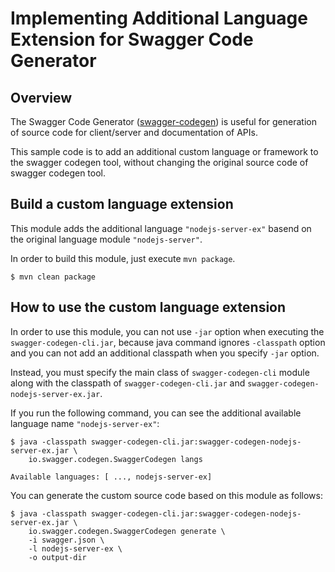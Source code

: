 # Implementing Additional Language Extension for Swagger Code Generator

## Overview

The Swagger Code Generator ([swagger-codegen](https://github.com/swagger-api/swagger-codegen)) is useful for generation of source code for client/server and documentation of APIs.

This sample code is to add an additional custom language or framework to the swagger codegen tool, without changing the original source code of swagger codegen tool.

## Build a custom language extension

This module adds the additional language `"nodejs-server-ex"` basend on the original language module `"nodejs-server"`.

In order to build this module, just execute `mvn package`.

~~~
$ mvn clean package
~~~

## How to use the custom language extension

In order to use this module, you can not use `-jar` option when executing the `swagger-codegen-cli.jar`, because java command ignores `-classpath` option and you can not add an additional classpath when you specify `-jar` option.

Instead, you must specify the main class of `swagger-codegen-cli` module along with the classpath of `swagger-codegen-cli.jar` and `swagger-codegen-nodejs-server-ex.jar`.

If you run the following command, you can see the additional available language name `"nodejs-server-ex"`:

~~~
$ java -classpath swagger-codegen-cli.jar:swagger-codegen-nodejs-server-ex.jar \
	io.swagger.codegen.SwaggerCodegen langs

Available languages: [ ..., nodejs-server-ex]
~~~

You can generate the custom source code based on this module as follows:

~~~
$ java -classpath swagger-codegen-cli.jar:swagger-codegen-nodejs-server-ex.jar \
	io.swagger.codegen.SwaggerCodegen generate \
	-i swagger.json \
	-l nodejs-server-ex \
	-o output-dir
~~~

